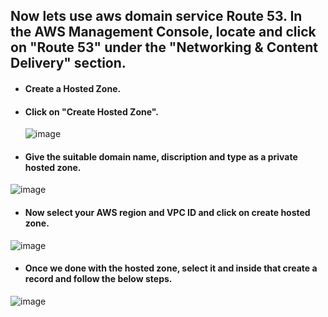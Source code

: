 ## Now lets use aws domain service Route 53. In the AWS Management Console, locate and click on "Route 53" under the "Networking & Content Delivery" section.  

* #### Create a Hosted Zone.

* #### Click on "Create Hosted Zone".

  ![image](https://github.com/Kunal-Pere/AWS_Automated-Cloud-Web-Server-Scaling-with-Load-Balancing-and-Domain-Routing/assets/157100045/9fc6d983-e03b-43e6-a274-aa6056668004)

  
*  #### Give the suitable domain name, discription and type as a private hosted zone.

![image](https://github.com/Kunal-Pere/AWS_Automated-Cloud-Web-Server-Scaling-with-Load-Balancing-and-Domain-Routing/assets/157100045/796c11de-824f-4709-b553-749fbc948de6)


*  #### Now select your AWS region and VPC ID and click on create hosted zone.


![image](https://github.com/Kunal-Pere/AWS_Automated-Cloud-Web-Server-Scaling-with-Load-Balancing-and-Domain-Routing/assets/157100045/c3fa85c3-2d4c-4d6b-82fe-c5323116cead)


*  #### Once we done with the hosted zone, select it and inside that create a record and follow the below steps.

![image](https://github.com/Kunal-Pere/AWS_Automated-Cloud-Web-Server-Scaling-with-Load-Balancing-and-Domain-Routing/assets/157100045/1c8eb010-fb0d-461f-b176-8848a98af27f)
